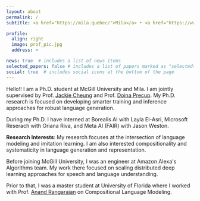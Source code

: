 ```yaml
---
layout: about
permalink: /
subtitle: <a href="https://mila.quebec/">Mila</a> • <a href="https://www.cs.mcgill.ca/">McGill University</a>

profile:
  align: right
  image: prof_pic.jpg
  address: >

news: true  # includes a list of news items
selected_papers: false # includes a list of papers marked as "selected={true}"
social: true  # includes social icons at the bottom of the page
---
```


Hello!! I am a Ph.D. student at McGill University and Mila. I am  jointly supervised by Prof. [Jackie Cheung](http://cs.mcgill.ca/~jcheung/index.html) and Prof. [Doina Precup](http://www.cs.mcgill.ca/~dprecup/). My Ph.D. research is focused on developing smarter training and inference approaches for robust language generation. 

During my Ph.D. I have interned at Borealis AI with Layla El-Asri, Microsoft Reserach with Oriana Riva, and Meta AI (FAIR) with Jason Weston. 

**Research Interests**: My research focuses at the intersection of language modeling and imitation learning. I am also interested compositionality and systematicity in language generation and representation.

Before joining McGill University, I was an engineer at Amazon Alexa's Algorithms team. My work there focused on scaling distributed deep learning approaches for speech and language understanding.

Prior to that, I was a master student at University of Florida where I worked with Prof. [Anand Rangarajan](https://www.cise.ufl.edu/~anand/) on Compositional Language Modeling.


